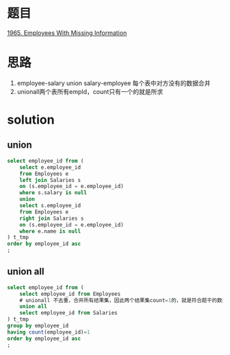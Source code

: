 # 题目

[1965. Employees With Missing Information](https://leetcode.cn/problems/employees-with-missing-information/)

# 思路
1. employee-salary union salary-employee 每个表中对方没有的数据合并
2. unionall两个表所有empId，count只有一个的就是所求

# solution

## union
```sql
select employee_id from (
    select e.employee_id
    from Employees e
    left join Salaries s
    on (s.employee_id = e.employee_id)
    where s.salary is null
    union
    select s.employee_id
    from Employees e
    right join Salaries s
    on (s.employee_id = e.employee_id)
    where e.name is null
) t_tmp
order by employee_id asc
;
```

## union all
```sql
select employee_id from (
    select employee_id from Employees
    # unionall 不去重，合并所有结果集，因此两个结果集count=1的，就是符合题干的数据
    union all
    select employee_id from Salaries
) t_tmp
group by employee_id
having count(employee_id)=1
order by employee_id asc
;
```